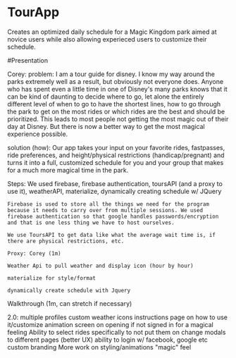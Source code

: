 # TourApp
Creates an optimized daily schedule for a Magic Kingdom park aimed at novice users while also allowing experieced users to customize their schedule. 


#Presentation

Corey:
problem: I am a tour guide for disney. I know my way around the parks extremely well as a result, but obviously not everyone does. Anyone who has spent even a little time in one of Disney's many parks knows that it can be kind of daunting to decide where to go, let alone the entirely different level of when to go to have the shortest lines, how to go through the park to get on the most rides or which rides are the best and should be prioritized.  This leads to most people not getting the most magic out of their day at Disney. But there is now a better way to get the most magical experience possible.

solution (how): Our app takes your input on your favorite rides, fastpasses, ride preferences, and height/physical restrictions (handicap/pregnant) and turns it into a full, customized schedule for you and your group that makes for a much more magical time in the park. 

Steps: We used firebase, firebase authentication, toursAPI (and a proxy to use it), weatherAPI, materialize, dynamically creating schedule w/ JQuery

	Firebase is used to store all the things we need for the program because it needs to carry over from multiple sessions. We used firebase authentication so that google handles passwords/encryption and that is one less thing we have to host ourselves.

	We use ToursAPI to get data like what the average wait time is, if there are physical restrictions, etc. 

	Proxy: Corey (1m)

	Weather Api to pull weather and display icon (hour by hour)

	materialize for style/format

	dynamically create schedule with Jquery 


Walkthrough (1m, can stretch if necessary)



2.0: 
multiple profiles
custom weather icons
instructions page on how to use it/customize
animation screen on opening if not signed in for a magical feeling
Ability to select rides specifically to not put them on
change modals to different pages (better UX)
ability to login w/ facebook, google etc
custom branding
More work on styling/animations "magic" feel
